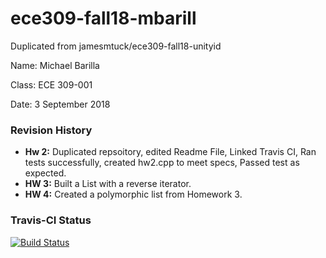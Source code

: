 # ece309-fall18-mbarill
Duplicated from jamesmtuck/ece309-fall18-unityid

Name: Michael Barilla

Class: ECE 309-001

Date: 3 September 2018

### Revision History ###
* **Hw 2:** Duplicated repsoitory, edited Readme File, Linked Travis CI, Ran tests successfully, created hw2.cpp to meet specs, Passed test as expected.
* **HW 3:** Built a List with a reverse iterator.
* **HW 4:** Created a polymorphic list from Homework 3. 


### Travis-CI Status ###
[![Build Status](https://travis-ci.com/barillamw/ece309-fall18-mbarill.svg?token=XXAf3b3A3RCYjVpUP97T&branch=master)](https://travis-ci.com/barillamw/ece309-fall18-mbarill)

